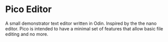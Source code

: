 # Pico Editor

A small demonstrator text editor written in Odin. Inspired by the the nano editor. Pico is intended to have a minimal set of features that allow basic file editing and no more.